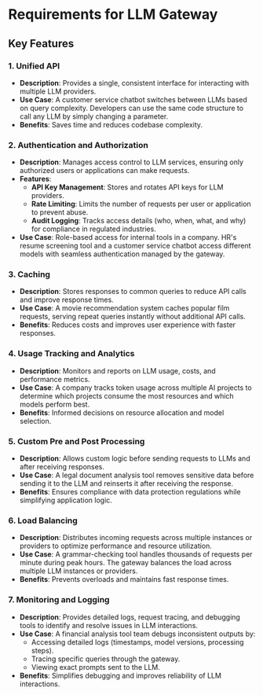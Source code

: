 # Requirements for LLM Gateway

## Key Features

### 1. Unified API
- **Description**: Provides a single, consistent interface for interacting with multiple LLM providers.
- **Use Case**: A customer service chatbot switches between LLMs based on query complexity. Developers can use the same code structure to call any LLM by simply changing a parameter.
- **Benefits**: Saves time and reduces codebase complexity.

### 2. Authentication and Authorization
- **Description**: Manages access control to LLM services, ensuring only authorized users or applications can make requests.
- **Features**:
  - **API Key Management**: Stores and rotates API keys for LLM providers.
  - **Rate Limiting**: Limits the number of requests per user or application to prevent abuse.
  - **Audit Logging**: Tracks access details (who, when, what, and why) for compliance in regulated industries.
- **Use Case**: Role-based access for internal tools in a company. HR's resume screening tool and a customer service chatbot access different models with seamless authentication managed by the gateway.

### 3. Caching
- **Description**: Stores responses to common queries to reduce API calls and improve response times.
- **Use Case**: A movie recommendation system caches popular film requests, serving repeat queries instantly without additional API calls.
- **Benefits**: Reduces costs and improves user experience with faster responses.

### 4. Usage Tracking and Analytics
- **Description**: Monitors and reports on LLM usage, costs, and performance metrics.
- **Use Case**: A company tracks token usage across multiple AI projects to determine which projects consume the most resources and which models perform best.
- **Benefits**: Informed decisions on resource allocation and model selection.

### 5. Custom Pre and Post Processing
- **Description**: Allows custom logic before sending requests to LLMs and after receiving responses.
- **Use Case**: A legal document analysis tool removes sensitive data before sending it to the LLM and reinserts it after receiving the response.
- **Benefits**: Ensures compliance with data protection regulations while simplifying application logic.

### 6. Load Balancing
- **Description**: Distributes incoming requests across multiple instances or providers to optimize performance and resource utilization.
- **Use Case**: A grammar-checking tool handles thousands of requests per minute during peak hours. The gateway balances the load across multiple LLM instances or providers.
- **Benefits**: Prevents overloads and maintains fast response times.

### 7. Monitoring and Logging
- **Description**: Provides detailed logs, request tracing, and debugging tools to identify and resolve issues in LLM interactions.
- **Use Case**: A financial analysis tool team debugs inconsistent outputs by:
  - Accessing detailed logs (timestamps, model versions, processing steps).
  - Tracing specific queries through the gateway.
  - Viewing exact prompts sent to the LLM.
- **Benefits**: Simplifies debugging and improves reliability of LLM interactions.

